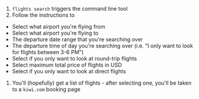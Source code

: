 

1. `flights search` triggers the command line tool
1. Follow the instructions to
  * Select what airport you're flying from
  * Select what airport you're flying to
  * The departure date range that you're searching over
  * The departure time of day you're searching over (i.e. "I only want to look for flights between 3-6 PM")
  * Select if you only want to look at round-trip flights
  * Select maximum total price of flights in USD
  * Select if you only want to look at direct flights
1. You'll (hopefully) get a list of flights - after selecting one, you'll be taken to a `kiwi.com` booking page

